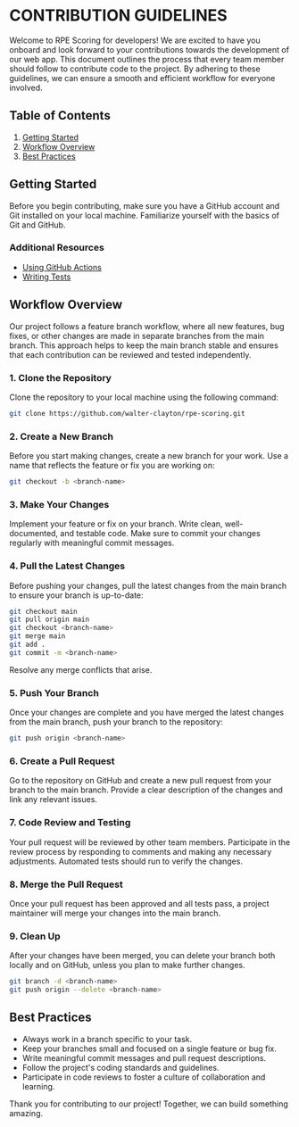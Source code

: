 # CONTRIBUTION GUIDELINES

Welcome to RPE Scoring for developers! We are excited to have you onboard and look forward to your contributions towards the development of our web app. This document outlines the process that every team member should follow to contribute code to the project. By adhering to these guidelines, we can ensure a smooth and efficient workflow for everyone involved.

## Table of Contents

1. [Getting Started](#getting-started)
2. [Workflow Overview](#workflow-overview)
3. [Best Practices](#best-practices)

## Getting Started

Before you begin contributing, make sure you have a GitHub account and Git installed on your local machine. Familiarize yourself with the basics of Git and GitHub.

### Additional Resources

- [Using GitHub Actions](USING_GITHUB_ACTIONS.md)
- [Writing Tests](WRITING_TESTS.md)

## Workflow Overview

Our project follows a feature branch workflow, where all new features, bug fixes, or other changes are made in separate branches from the main branch. This approach helps to keep the main branch stable and ensures that each contribution can be reviewed and tested independently.

### 1. Clone the Repository

Clone the repository to your local machine using the following command:

```bash
git clone https://github.com/walter-clayton/rpe-scoring.git
```

### 2. Create a New Branch

Before you start making changes, create a new branch for your work. Use a name that reflects the feature or fix you are working on:

```bash
git checkout -b <branch-name>
```

### 3. Make Your Changes

Implement your feature or fix on your branch. Write clean, well-documented, and testable code. Make sure to commit your changes regularly with meaningful commit messages.

### 4. Pull the Latest Changes

Before pushing your changes, pull the latest changes from the main branch to ensure your branch is up-to-date:

```bash
git checkout main
git pull origin main
git checkout <branch-name>
git merge main
git add .
git commit -m <branch-name>
```

Resolve any merge conflicts that arise.

### 5. Push Your Branch

Once your changes are complete and you have merged the latest changes from the main branch, push your branch to the repository:

```bash
git push origin <branch-name>
```

### 6. Create a Pull Request

Go to the repository on GitHub and create a new pull request from your branch to the main branch. Provide a clear description of the changes and link any relevant issues.

### 7. Code Review and Testing

Your pull request will be reviewed by other team members. Participate in the review process by responding to comments and making any necessary adjustments. Automated tests should run to verify the changes.

### 8. Merge the Pull Request

Once your pull request has been approved and all tests pass, a project maintainer will merge your changes into the main branch.

### 9. Clean Up

After your changes have been merged, you can delete your branch both locally and on GitHub, unless you plan to make further changes.

```bash
git branch -d <branch-name>
git push origin --delete <branch-name>
```

## Best Practices

- Always work in a branch specific to your task.
- Keep your branches small and focused on a single feature or bug fix.
- Write meaningful commit messages and pull request descriptions.
- Follow the project's coding standards and guidelines.
- Participate in code reviews to foster a culture of collaboration and learning.

Thank you for contributing to our project! Together, we can build something amazing.
